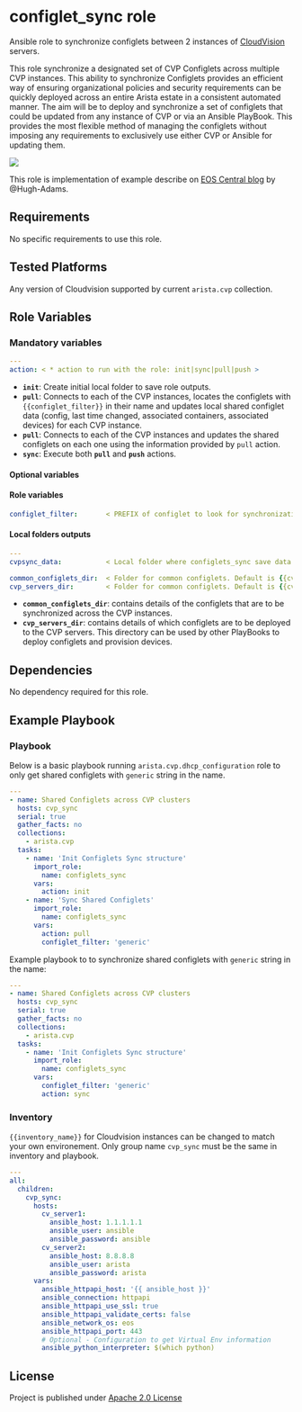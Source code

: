 # configlet_sync role

Ansible role to synchronize configlets between 2 instances of [CloudVision](https://www.arista.com/en/products/eos/eos-cloudvision) servers.

This role synchronize a designated set of CVP Configlets across multiple CVP instances. This ability to synchronize Configlets provides an efficient way of ensuring organizational policies and security requirements can be quickly deployed across an entire Arista estate in a consistent automated manner. The aim will be to deploy and synchronize a set of configlets that could be updated from any instance of CVP or via an Ansible PlayBook. This provides the most flexible method of managing the configlets without imposing any requirements to exclusively use either CVP or Ansible for updating them.

![](files/ansible-cvp-sync.png)

This role is implementation of example describe on [EOS Central blog](https://eos.arista.com/synchronising-cloudvision-portal-configlets-with-ansible/) by @Hugh-Adams.

## Requirements

No specific requirements to use this role.

## Tested Platforms

Any version of Cloudvision supported by current `arista.cvp` collection.

## Role Variables

### Mandatory variables

```yaml
---
action: < * action to run with the role: init|sync|pull|push >
```

- __`init`__: Create initial local folder to save role outputs.
- __`pull`__: Connects to each of the CVP instances, locates the configlets with `{{configlet_filter}}` in their name and updates local shared configlet data (config, last time changed, associated containers, associated devices) for each CVP instance.
- __`pull`__: Connects to each of the CVP instances and updates the shared configlets on each one using the information provided by `pull` action.
- __`sync`__: Execute both __`pull`__ and __`push`__ actions.

#### Optional variables

#### Role variables

```yaml
configlet_filter:       < PREFIX of configlet to look for synchronization, Default is shared >
```

#### Local folders outputs

```yaml
---
cvpsync_data:           < Local folder where configlets_sync save data. Default is generated_vars/ >

common_configlets_dir:  < Folder for common configlets. Default is {{cvpsync_data}}/common_configlets/ >
cvp_servers_dir:        < Folder for common configlets. Default is {{cvpsync_data}}/common_configlets/ >
```

- __`common_configlets_dir`__: contains details of the configlets that are to be synchronized across the CVP instances.
- __`cvp_servers_dir`__:  contains details of which configlets are to be deployed to the CVP servers. This directory can be used by other PlayBooks to deploy configlets and provision devices.

## Dependencies

No dependency required for this role.

## Example Playbook

### Playbook

Below is a basic playbook running `arista.cvp.dhcp_configuration` role to only get shared configlets with `generic` string in the name.

```yaml
---
- name: Shared Configlets across CVP clusters
  hosts: cvp_sync
  serial: true
  gather_facts: no
  collections:
    - arista.cvp
  tasks:
    - name: 'Init Configlets Sync structure'
      import_role:
        name: configlets_sync
      vars:
        action: init
    - name: 'Sync Shared Configlets'
      import_role:
        name: configlets_sync
      vars:
        action: pull
        configlet_filter: 'generic'
```

Example playbook to to synchronize shared configlets with `generic` string in the name:

```yaml
---
- name: Shared Configlets across CVP clusters
  hosts: cvp_sync
  serial: true
  gather_facts: no
  collections:
    - arista.cvp
  tasks:
    - name: 'Init Configlets Sync structure'
      import_role:
        name: configlets_sync
      vars:
        configlet_filter: 'generic'
        action: sync
```

### Inventory

`{{inventory_name}}` for Cloudvision instances can be changed to match your own environement. Only group name `cvp_sync` must be the same in inventory and playbook.

```yaml
---
all:
  children:
    cvp_sync:
      hosts:
        cv_server1:
          ansible_host: 1.1.1.1.1
          ansible_user: ansible
          ansible_password: ansible
        cv_server2:
          ansible_host: 8.8.8.8
          ansible_user: arista
          ansible_password: arista
      vars:
        ansible_httpapi_host: '{{ ansible_host }}'
        ansible_connection: httpapi
        ansible_httpapi_use_ssl: true
        ansible_httpapi_validate_certs: false
        ansible_network_os: eos
        ansible_httpapi_port: 443
        # Optional - Configuration to get Virtual Env information
        ansible_python_interpreter: $(which python)
```

## License

Project is published under [Apache 2.0 License](../../../../../LICENSE)
